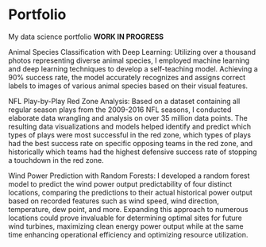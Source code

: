 # Portfolio
My data science portfolio
**WORK IN PROGRESS**

Animal Species Classification with Deep Learning:
Utilizing over a thousand photos representing diverse animal species, I employed machine learning and deep learning techniques to develop a self-teaching model. Achieving a 90% success rate, the model accurately recognizes and assigns correct labels to images of various animal species based on their visual features.

NFL Play-by-Play Red Zone Analysis:
Based on a dataset containing all regular season plays from the 2009-2016 NFL seasons, I conducted elaborate data wrangling and analysis on over 35 million data points. The resulting data visualizations and models helped identify and predict which types of plays were most successful in the red zone, which types of plays had the best success rate on specific opposing teams in the red zone, and historically which teams had the highest defensive success rate of stopping a touchdown in the red zone.

Wind Power Prediction with Random Forests:
I developed a random forest model to predict the wind power output predictability of four distinct locations, comparing the predictions to their actual historical power output based on recorded features such as wind speed, wind direction, temperature, dew point, and more. Expanding this approach to numerous locations could prove invaluable for determining optimal sites for future wind turbines, maximizing clean energy power output while at the same time enhancing operational efficiency and optimizing resource utilization.
